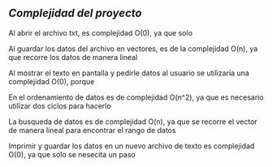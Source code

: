 *Complejidad del proyecto*
------------------------

Al abrir el archivo txt, es complejidad O(0), ya que solo 

Al guardar los datos del archivo en vectores, es de la complejidad O(n), ya que recorre los datos de manera lineal

Al mostrar el texto en pantalla y pedirle datos al usuario se utilizaría una complejidad O(0), porque

En el ordenamiento de datos es de complejidad O(n^2), ya que es necesario utilizar dos ciclos para hacerlo

La busqueda de datos es de complejidad O(n), ya que se recorre el vector de manera lineal para encontrar el rango de datos

Imprimir y guardar los datos en un nuevo archivo de texto es complejidad O(0), ya que solo se nesecita un paso
